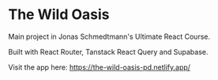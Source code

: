 # The Wild Oasis

Main project in Jonas Schmedtmann's Ultimate React Course.

Built with React Router, Tanstack React Query and Supabase.

Visit the app here:
https://the-wild-oasis-pd.netlify.app/